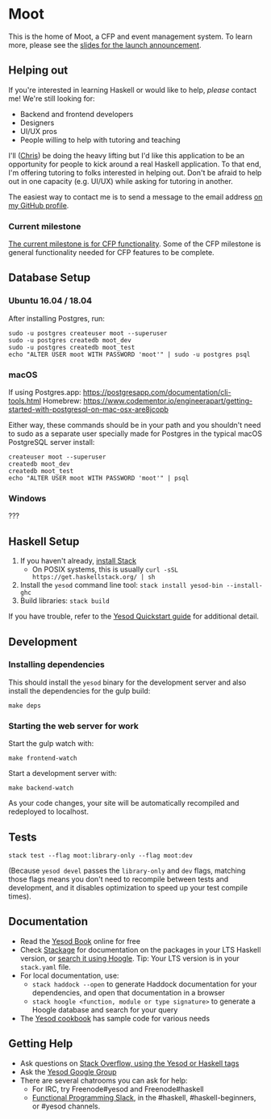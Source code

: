 # Moot

This is the home of Moot, a CFP and event management system. To learn more, please see the [slides for the launch announcement](https://github.com/bitemyapp/presentations/blob/master/moot/moot.pdf).

## Helping out

If you're interested in learning Haskell or would like to help, _please_ contact me! We're still looking for:

- Backend and frontend developers
- Designers
- UI/UX pros
- People willing to help with tutoring and teaching

I'll ([Chris](https://github.com/bitemyapp)) be doing the heavy lifting but I'd like this application to be an opportunity for people to kick around a real Haskell application. To that end, I'm offering tutoring to folks interested in helping out. Don't be afraid to help out in one capacity (e.g. UI/UX) while asking for tutoring in another.

The easiest way to contact me is to send a message to the email address [on my GitHub profile](https://github.com/bitemyapp).

### Current milestone

[The current milestone is for CFP functionality](https://github.com/lorepub/moot/milestone/1). Some of the CFP milestone is general functionality needed for CFP features to be complete.

## Database Setup

### Ubuntu 16.04 / 18.04

After installing Postgres, run:

```
sudo -u postgres createuser moot --superuser
sudo -u postgres createdb moot_dev
sudo -u postgres createdb moot_test
echo "ALTER USER moot WITH PASSWORD 'moot'" | sudo -u postgres psql
```

### macOS

If using Postgres.app: https://postgresapp.com/documentation/cli-tools.html
Homebrew: https://www.codementor.io/engineerapart/getting-started-with-postgresql-on-mac-osx-are8jcopb

Either way, these commands should be in your path and you shouldn't need to sudo as a separate user specially made for Postgres in the typical macOS PostgreSQL server install:

```
createuser moot --superuser
createdb moot_dev
createdb moot_test
echo "ALTER USER moot WITH PASSWORD 'moot'" | psql
```

### Windows

???

## Haskell Setup

1. If you haven't already, [install Stack](https://haskell-lang.org/get-started)
	* On POSIX systems, this is usually `curl -sSL https://get.haskellstack.org/ | sh`
2. Install the `yesod` command line tool: `stack install yesod-bin --install-ghc`
3. Build libraries: `stack build`

If you have trouble, refer to the [Yesod Quickstart guide](https://www.yesodweb.com/page/quickstart) for additional detail.

## Development

### Installing dependencies

This should install the `yesod` binary for the development server and also install the dependencies for the gulp build:

```
make deps
```

### Starting the web server for work

Start the gulp watch with:

```
make frontend-watch
```

Start a development server with:

```
make backend-watch
```

As your code changes, your site will be automatically recompiled and redeployed to localhost.

## Tests

```
stack test --flag moot:library-only --flag moot:dev
```

(Because `yesod devel` passes the `library-only` and `dev` flags, matching those flags means you don't need to recompile between tests and development, and it disables optimization to speed up your test compile times).

## Documentation

* Read the [Yesod Book](https://www.yesodweb.com/book) online for free
* Check [Stackage](http://stackage.org/) for documentation on the packages in your LTS Haskell version, or [search it using Hoogle](https://www.stackage.org/lts/hoogle?q=). Tip: Your LTS version is in your `stack.yaml` file.
* For local documentation, use:
	* `stack haddock --open` to generate Haddock documentation for your dependencies, and open that documentation in a browser
	* `stack hoogle <function, module or type signature>` to generate a Hoogle database and search for your query
* The [Yesod cookbook](https://github.com/yesodweb/yesod-cookbook) has sample code for various needs

## Getting Help

* Ask questions on [Stack Overflow, using the Yesod or Haskell tags](https://stackoverflow.com/questions/tagged/yesod+haskell)
* Ask the [Yesod Google Group](https://groups.google.com/forum/#!forum/yesodweb)
* There are several chatrooms you can ask for help:
	* For IRC, try Freenode#yesod and Freenode#haskell
	* [Functional Programming Slack](https://fpchat-invite.herokuapp.com/), in the #haskell, #haskell-beginners, or #yesod channels.
